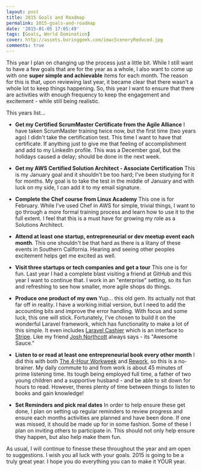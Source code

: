 ```yaml
---
layout: post
title: 2015 Goals and Roadmap
permalink: 2015-goals-and-roadmap
date: '2015-01-05 17:05:49'
tags: [Goals, World Domination]
cover: http://assets.boringgeek.com/imacSceneryReduced.jpg
comments: true
---
```


This year I plan on changing up the process just a little bit.  While I still want to have a few goals that are for the year as a whole, I also want to come up with one **super simple and achievable** items for each month. The reason for this is that, upon reviewing last year, it became clear that there wasn't a whole lot to keep things happening.  So, this year I want to ensure that there are activities with enough frequency to keep the engagement and excitement - while still being realistic.

This years list...

* **Get my Certified ScrumMaster Certificate from the Agile Alliance**
I have taken ScrumMaster training twice now, but the first time (two years ago) I didn't take the certification test.  This time I want to have that certificate.  If anything just to give me that feeling of accomplishment and add to my LinkedIn profile. This was a December goal, but the holidays caused a delay; should be done in the next week.

* **Get my AWS Certified Solution Architect - Associate Certification**
This is my January goal and it shouldn't be too hard; I've been studying for it for months.  My goal is to take the test in the middle of January and with luck on my side, I  can add it to my email signature.

* **Complete the Chef course from Linux Academy** This one is for February. While I've used Chef in AWS for simple, trivial things, I want to go through a more formal training process and learn how to use it to the full extent.  I feel that this is a must have for growing my role as a Solutions Architect.

* **Attend at least one startup, entrepreneurial or dev meetup event each month**. This one shouldn't be that hard as there is a litany of these events in Southern California. Hearing and seeing other peoples excitement helps get me excited as well.

* **Visit three startups or tech companies and get a tour** This one is for fun.  Last year I had a complete blast visiting a friend at GitHub and this year I want to continue that.  I work in an "enterprise" setting, so its fun and refreshing to see how smaller, more agile shops do things.

* **Produce one product of my own**
Yup... this old gem. Its actually not that far off in reality.  I have a working initial version, but I need to add the accounting bits and improve the error handling.  With focus and some luck, this one will stick.  Fortunately, I've chosen to build it on the wonderful Laravel framework, which has functionality to make a lot of this simple. It even includes [Laravel Cashier](http://laravel.com/docs/4.2/billing) which is an interface to [Stripe](http://stripe.com). Like my friend [Josh Northcott](https://twitter.com/jnorthcott) always says - its "Awesome Sauce."

* **Listen to or read at least one entrepreneurial book every other month** I did this with both [The 4-Hour Workweek](http://www.amazon.com/dp/0307465357/ref=cm_sw_r_tw_dp_DoKQub0R6NQ2T) and [Rework](ttp://www.amazon.com/dp/0307463745/ref=cm_sw_r_tw_dp_dqKQub0P7WP5E), so this is a no-brainer.  My daily commute to and from work is about 45 minutes of prime listening time.  Its tough being employed full time, a father of two young children and a supportive husband - and be able to sit down for hours to read.  However, theres plenty of time between things to listen to books and gain knowledge!

* **Set Reminders and pick real dates** In order to help ensure these get done, I plan on setting up regular reminders to review progress and ensure each months activities are planned and have been done.  If one was missed, it should be made up for in some fashion. Some of these I plan on inviting others to participate in. This should not only help ensure they happen, but also help make them fun.


As usual, I will continue to finesse these throughout the year and am open to suggestions.  I wish you all luck with your goals.  2015 is going to be a truly great year. I hope you do everything you can to make it YOUR year.

